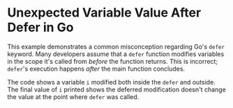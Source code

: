 # Unexpected Variable Value After Defer in Go

This example demonstrates a common misconception regarding Go's `defer` keyword.  Many developers assume that a `defer` function modifies variables in the scope it's called from *before* the function returns. This is incorrect; `defer`'s execution happens *after* the main function concludes.

The code shows a variable `i` modified both inside the `defer` and outside. The final value of `i` printed shows the deferred modification doesn't change the value at the point where `defer` was called.
